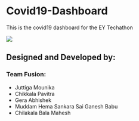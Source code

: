 # Covid19-Dashboard

This is the covid19 dashboard for the EY Techathon

<img src='https://github.com/miteshtagadiya/Covid-19-Global-Dashboard/blob/master/src/assets/covid19Global.gif'>

## Designed and Developed by:

### Team Fusion:

<ul>
  <li>Juttiga Mounika</li>
  <li>Chikkala Pavitra</li>
  <li>Gera Abhishek</li>
  <li>Muddam Hema Sankara Sai Ganesh Babu</li>
  <li>Chilakala Bala Mahesh</li>
<ul>

